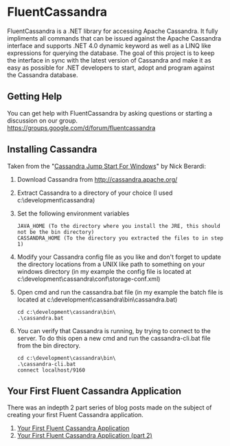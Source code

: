 FluentCassandra
===============

FluentCassandra is a .NET library for accessing Apache Cassandra.  It fully impliments all commands that can be issued against the Apache Cassandra interface and supports .NET 4.0 dynamic keyword as well as a LINQ like expressions for querying the database.  The goal of this project is to keep the interface in sync with the latest version of Cassandra and make it as easy as possible for .NET developers to start, adopt and program against the Cassandra database.

Getting Help
------------

You can get help with FluentCassandra by asking questions or starting a discussion on our group.  https://groups.google.com/d/forum/fluentcassandra


Installing Cassandra
--------------------

Taken from the "[Cassandra Jump Start For Windows](http://www.coderjournal.com/2010/03/cassandra-jump-start-for-the-windows-developer/)" by Nick Berardi: 

 1. Download Cassandra from http://cassandra.apache.org/
 2. Extract Cassandra to a directory of your choice (I used c:\development\cassandra)
 3. Set the following environment variables

        JAVA_HOME (To the directory where you install the JRE, this should not be the bin directory)
        CASSANDRA_HOME (To the directory you extracted the files to in step 1)

 4. Modify your Cassandra config file as you like and don't forget to update the directory locations from a UNIX like path to something on your windows directory (in my example the config file is located at c:\development\cassandra\conf\storage-conf.xml)
 5. Open cmd and run the cassandra.bat file (in my example the batch file is located at c:\development\cassandra\bin\cassandra.bat) 

        cd c:\development\cassandra\bin\
        .\cassandra.bat

 6. You can verify that Cassandra is running, by trying to connect to the server.  To do this open a new cmd and run the cassandra-cli.bat file from the bin directory.

        cd c:\development\cassandra\bin\
        .\cassandra-cli.bat
        connect localhost/9160

Your First Fluent Cassandra Application
--------------------

There was an indepth 2 part series of blog posts made on the subject of creating your first Fluent Cassandra application.

1. [Your First Fluent Cassandra Application](http://coderjournal.com/2010/06/your-first-fluent-cassandra-application/)
2. [Your First Fluent Cassandra Application (part 2)](http://coderjournal.com/2010/06/your-first-fluent-cassandra-application-part-2/)